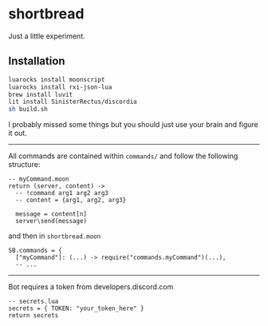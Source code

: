 # shortbread
Just a little experiment.

## Installation

```bash
luarocks install moonscript
luarocks install rxi-json-lua
brew install luvit
lit install SinisterRectus/discordia
sh build.sh
```
I probably missed some things but you should just use your brain and figure it out.

---

All commands are contained within `commands/` and follow the following structure:

```moonscript
-- myCommand.moon
return (server, content) ->
  -- !command arg1 arg2 arg3
  -- content = {arg1, arg2, arg3}

  message = content[n]
  server\send(message)
```

and then in `shortbread.moon`

```moonscript
SB.commands = {
  ["myCommand"]: (...) -> require("commands.myCommand")(...),
  -- ...
```
---

Bot requires a token from developers.discord.com 

```moonscript
-- secrets.lua
secrets = { TOKEN: "your_token_here" }
return secrets
```